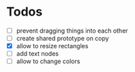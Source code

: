 # Todos

- [ ] prevent dragging things into each other
- [ ] create shared prototype on copy
- [x] allow to resize rectangles
- [ ] add text nodes
- [ ] allow to change colors
